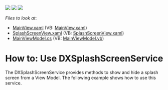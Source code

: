 <!-- default badges list -->
![](https://img.shields.io/endpoint?url=https://codecentral.devexpress.com/api/v1/VersionRange/128658233/22.2.2%2B)
[![](https://img.shields.io/badge/Open_in_DevExpress_Support_Center-FF7200?style=flat-square&logo=DevExpress&logoColor=white)](https://supportcenter.devexpress.com/ticket/details/E4858)
[![](https://img.shields.io/badge/📖_How_to_use_DevExpress_Examples-e9f6fc?style=flat-square)](https://docs.devexpress.com/GeneralInformation/403183)
<!-- default badges end -->
<!-- default file list -->
*Files to look at*:

* [MainView.xaml](./CS/DXSampleSplashScreenService/View/MainView.xaml) (VB: [MainView.xaml](./VB/DXSampleSplashScreenService/View/MainView.xaml))
* [SplashScreenView.xaml](./CS/DXSampleSplashScreenService/View/SplashScreenView.xaml) (VB: [SplashScreenView.xaml](./VB/DXSampleSplashScreenService/View/SplashScreenView.xaml))
* [MainViewModel.cs](./CS/DXSampleSplashScreenService/ViewModel/MainViewModel.cs) (VB: [MainViewModel.vb](./VB/DXSampleSplashScreenService/ViewModel/MainViewModel.vb))
<!-- default file list end -->
# How to: Use DXSplashScreenService


<p>The DXSplashScreenService provides methods to show and hide a splash screen from a View Model. The following example shows how to use this service.</p>

<br/>


